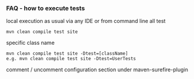 ### FAQ - how to execute tests

local execution as usual via any IDE or from command line
    all test

    mvn clean compile test site

specific class name

    mvn clean compile test site -Dtest=[className]
    e.g. mvn clean compile test site -Dtest=UserTests


comment / uncomment configuration section under maven-surefire-plugin 